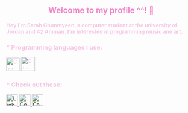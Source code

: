 <div align="center" style="color: #f285ca">
    <h2>Welcome to my profile ^^! 🌺</h2>
</div>

<strong><p style="color:rgb(246, 198, 228)">
    Hey I'm Sarah Ghunmyeen, a computer student at the university of Jordan and 42 Amman.
    I'm interested in programming music and art.
</p></strong>

<div style="color:rgb(246, 198, 228)">
    <h3>* Programming languages i use:</h3>
        <img src="https://cdn-icons-png.flaticon.com/128/6132/6132222.png" alt="C++" width="35" height="35">
        <img src="https://img.icons8.com/?size=100&id=40670&format=png&color=000000" alt="C++" width="37" height="37">
</div>

<div style="color:rgb(246, 198, 228)">
    <h3>* Check out these:</h3>
    <a href="https://www.linkedin.com/in/sarah-ghunmyeen/">
        <img src="https://cdn-icons-png.flaticon.com/128/3536/3536505.png" alt="LinkedIn" width="30" height="30">
    </a>
    <a href="https://codeforces.com/profile/sarahghcodes">
        <img src="https://cdn.iconscout.com/icon/free/png-256/free-code-forces-logo-icon-download-in-svg-png-gif-file-formats--technology-social-media-vol-2-pack-logos-icons-2944796.png" alt="Codeforces" width="30" height="30">
    </a>
    <a href="https://www.codewars.com/users/sarahgh">
        <img src="https://www.codewars.com/packs/assets/logo.f607a0fb.svg" alt="Codewars" width="30" height="30">
    </a>

</div>

<!---
sarahgh8/sarahgh8 is a ✨ special ✨ repository because its `README.md` (this file) appears on your GitHub profile.
You can click the Preview link to take a look at your changes.
--->
